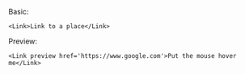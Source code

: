 Basic:
```
<Link>Link to a place</Link>
```

Preview:
```
<Link preview href='https://www.google.com'>Put the mouse hover me</Link>
```